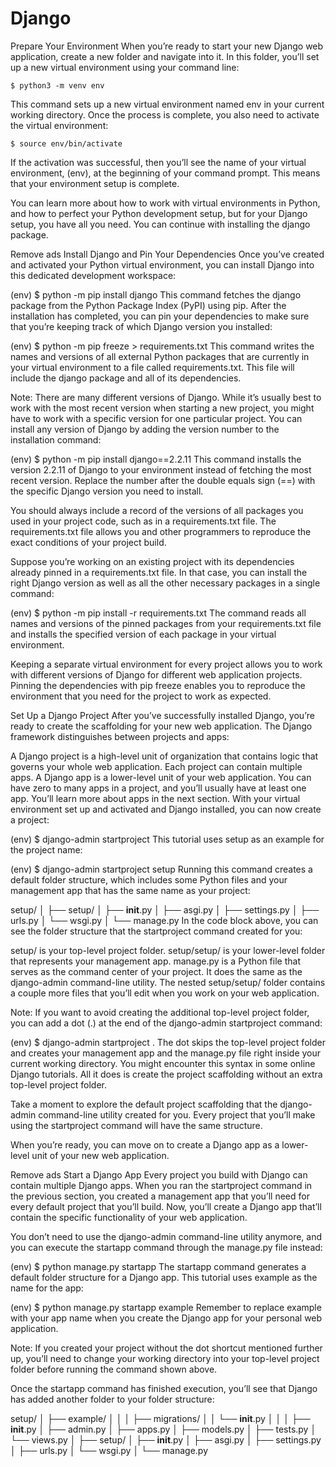 # Django

Prepare Your Environment
When you’re ready to start your new Django web application, create a new folder and navigate into it. In this folder, you’ll set up a new virtual environment using your command line:
```shell
$ python3 -m venv env
```
This command sets up a new virtual environment named env in your current working directory. Once the process is complete, you also need to activate the virtual environment:
```shell
$ source env/bin/activate
```
If the activation was successful, then you’ll see the name of your virtual environment, (env), at the beginning of your command prompt. This means that your environment setup is complete.

You can learn more about how to work with virtual environments in Python, and how to perfect your Python development setup, but for your Django setup, you have all you need. You can continue with installing the django package.

 Remove ads
Install Django and Pin Your Dependencies
Once you’ve created and activated your Python virtual environment, you can install Django into this dedicated development workspace:

(env) $ python -m pip install django
This command fetches the django package from the Python Package Index (PyPI) using pip. After the installation has completed, you can pin your dependencies to make sure that you’re keeping track of which Django version you installed:

(env) $ python -m pip freeze > requirements.txt
This command writes the names and versions of all external Python packages that are currently in your virtual environment to a file called requirements.txt. This file will include the django package and all of its dependencies.

Note: There are many different versions of Django. While it’s usually best to work with the most recent version when starting a new project, you might have to work with a specific version for one particular project. You can install any version of Django by adding the version number to the installation command:

(env) $ python -m pip install django==2.2.11
This command installs the version 2.2.11 of Django to your environment instead of fetching the most recent version. Replace the number after the double equals sign (==) with the specific Django version you need to install.

You should always include a record of the versions of all packages you used in your project code, such as in a requirements.txt file. The requirements.txt file allows you and other programmers to reproduce the exact conditions of your project build.


Suppose you’re working on an existing project with its dependencies already pinned in a requirements.txt file. In that case, you can install the right Django version as well as all the other necessary packages in a single command:

(env) $ python -m pip install -r requirements.txt
The command reads all names and versions of the pinned packages from your requirements.txt file and installs the specified version of each package in your virtual environment.

Keeping a separate virtual environment for every project allows you to work with different versions of Django for different web application projects. Pinning the dependencies with pip freeze enables you to reproduce the environment that you need for the project to work as expected.

Set Up a Django Project
After you’ve successfully installed Django, you’re ready to create the scaffolding for your new web application. The Django framework distinguishes between projects and apps:

A Django project is a high-level unit of organization that contains logic that governs your whole web application. Each project can contain multiple apps.
A Django app is a lower-level unit of your web application. You can have zero to many apps in a project, and you’ll usually have at least one app. You’ll learn more about apps in the next section.
With your virtual environment set up and activated and Django installed, you can now create a project:

(env) $ django-admin startproject <project-name>
This tutorial uses setup as an example for the project name:

(env) $ django-admin startproject setup
Running this command creates a default folder structure, which includes some Python files and your management app that has the same name as your project:

setup/
│
├── setup/
│   ├── __init__.py
│   ├── asgi.py
│   ├── settings.py
│   ├── urls.py
│   └── wsgi.py
│
└── manage.py
In the code block above, you can see the folder structure that the startproject command created for you:

setup/ is your top-level project folder.
setup/setup/ is your lower-level folder that represents your management app.
manage.py is a Python file that serves as the command center of your project. It does the same as the django-admin command-line utility.
The nested setup/setup/ folder contains a couple more files that you’ll edit when you work on your web application.

Note: If you want to avoid creating the additional top-level project folder, you can add a dot (.) at the end of the django-admin startproject command:

(env) $ django-admin startproject <projectname> .
The dot skips the top-level project folder and creates your management app and the manage.py file right inside your current working directory. You might encounter this syntax in some online Django tutorials. All it does is create the project scaffolding without an extra top-level project folder.

Take a moment to explore the default project scaffolding that the django-admin command-line utility created for you. Every project that you’ll make using the startproject command will have the same structure.

When you’re ready, you can move on to create a Django app as a lower-level unit of your new web application.

 Remove ads
Start a Django App
Every project you build with Django can contain multiple Django apps. When you ran the startproject command in the previous section, you created a management app that you’ll need for every default project that you’ll build. Now, you’ll create a Django app that’ll contain the specific functionality of your web application.

You don’t need to use the django-admin command-line utility anymore, and you can execute the startapp command through the manage.py file instead:

(env) $ python manage.py startapp <appname>
The startapp command generates a default folder structure for a Django app. This tutorial uses example as the name for the app:

(env) $ python manage.py startapp example
Remember to replace example with your app name when you create the Django app for your personal web application.

Note: If you created your project without the dot shortcut mentioned further up, you’ll need to change your working directory into your top-level project folder before running the command shown above.

Once the startapp command has finished execution, you’ll see that Django has added another folder to your folder structure:

setup/
│
├── example/
│   │
│   ├── migrations/
│   │   └── __init__.py
│   │
│   ├── __init__.py
│   ├── admin.py
│   ├── apps.py
│   ├── models.py
│   ├── tests.py
│   └── views.py
│
├── setup/
│   ├── __init__.py
│   ├── asgi.py
│   ├── settings.py
│   ├── urls.py
│   └── wsgi.py
│
└── manage.py
```
